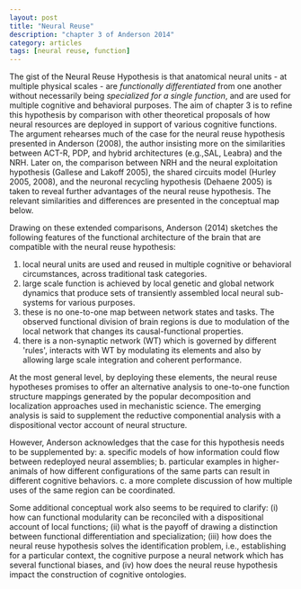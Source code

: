```yaml
---
layout: post
title: "Neural Reuse"
description: "chapter 3 of Anderson 2014"
category: articles
tags: [neural reuse, function]
---
```


The gist of the Neural Reuse Hypothesis is that anatomical neural units - at multiple physical scales - are *functionally differentiated* from one another without necessarily being *specialized for a single function*, and are used for multiple cognitive and behavioral purposes. The aim of chapter 3 is to refine this hypothesis by comparison with other theoretical proposals of how neural resources are deployed in support of various cognitive functions. The argument rehearses much of the case for the neural reuse hypothesis presented in Anderson (2008), the author insisting more on the similarities between ACT-R, PDP, and hybrid architectures (e.g.,SAL, Leabra) and the NRH. Later on, the comparison between NRH and the neural exploitation hypothesis (Gallese and Lakoff 2005), the shared circuits model (Hurley 2005, 2008), and the neuronal recycling hypothesis (Dehaene 2005) is taken to reveal further advantages of the neural reuse hypothesis. The relevant similarities and differences are presented in the conceptual map below. 

Drawing on these extended comparisons, Anderson (2014) sketches the following features of the functional architecture of the brain that are compatible with the neural reuse hypothesis: 
1. local neural units are used and reused in multiple cognitive or behavioral circumstances, across traditional task categories. 
2. large scale function is achieved by local genetic and global network dynamics that produce sets of transiently assembled local neural sub-systems for various purposes. 
3. these is no one-to-one map between network states and tasks. The observed functional division of brain regions is due to modulation of the local network that changes its causal-functional properties.
4. there is a non-synaptic network (WT) which is governed by different 'rules', interacts with WT by modulating its elements and also by allowing large scale integration and coherent performance. 

At the most general level, by deploying these elements, the neural reuse hypotheses promises to offer an alternative analysis to one-to-one function structure mappings generated by the popular decomposition and localization approaches used in mechanistic science. The emerging analysis is said to supplement the reductive componential analysis with a dispositional vector account of neural structure. 

However, Anderson acknowledges that the case for this hypothesis needs to be supplemented by:
a. specific models of how information could flow between redeployed neural assemblies;
b. particular examples in higher-animals of how different configurations of the same parts can result in different cognitive behaviors.
c. a more complete discussion of how multiple uses of the same region can be coordinated. 

Some additional conceptual work also seems to be required to clarify: (i) how can functional modularity can be reconciled with a dispositional account of local functions; (ii) what is the payoff of drawing a distinction between functional differentiation and specialization; (iii) how does the neural reuse hypothesis solves the identification problem, i.e., establishing for a particular context, the cognitive purpose a neural network which has several functional biases, and (iv) how does the neural reuse hypothesis impact the construction of cognitive ontologies. 
